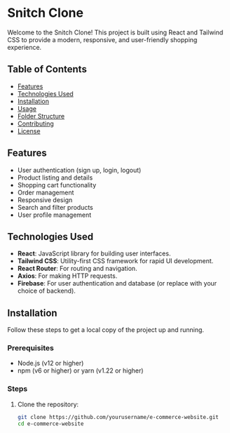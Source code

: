 # Snitch Clone

Welcome to the Snitch Clone! This project is built using React and Tailwind CSS to provide a modern, responsive, and user-friendly shopping experience.

## Table of Contents

- [Features](#features)
- [Technologies Used](#technologies-used)
- [Installation](#installation)
- [Usage](#usage)
- [Folder Structure](#folder-structure)
- [Contributing](#contributing)
- [License](#license)

## Features

- User authentication (sign up, login, logout)
- Product listing and details
- Shopping cart functionality
- Order management
- Responsive design
- Search and filter products
- User profile management

## Technologies Used

- **React**: JavaScript library for building user interfaces.
- **Tailwind CSS**: Utility-first CSS framework for rapid UI development.
- **React Router**: For routing and navigation.
- **Axios**: For making HTTP requests.
- **Firebase**: For user authentication and database (or replace with your choice of backend).

## Installation

Follow these steps to get a local copy of the project up and running.

### Prerequisites

- Node.js (v12 or higher)
- npm (v6 or higher) or yarn (v1.22 or higher)

### Steps

1. Clone the repository:
   ```bash
   git clone https://github.com/yourusername/e-commerce-website.git
   cd e-commerce-website
